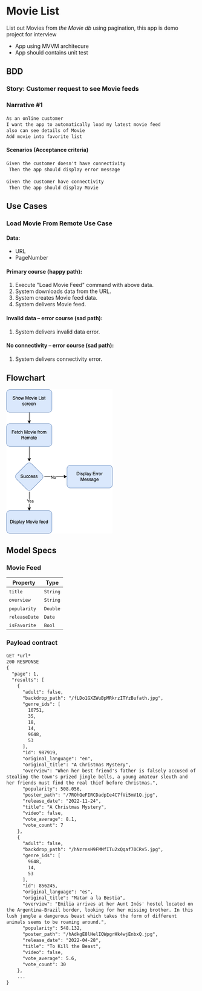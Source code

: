 
# Movie List

List out Movies from *the Movie db* using pagination, this app is demo project for interview
- App using MVVM architecure
- App should contains unit test


## BDD

### Story: Customer request to see Movie feeds
### Narrative #1

```
As an online customer
I want the app to automatically load my latest movie feed
also can see details of Movie
Add movie into favorite list
```

#### Scenarios (Acceptance criteria)

```
Given the customer doesn't have connectivity
 Then the app should display error message 

Given the customer have connectivity
 Then the app should display Movie
```

## Use Cases

### Load Movie From Remote Use Case

#### Data:
- URL
- PageNumber

#### Primary course (happy path):
1. Execute "Load Movie Feed" command with above data.
2. System downloads data from the URL.
3. System creates Movie feed data.
4. System delivers Movie feed.

#### Invalid data – error course (sad path):
1. System delivers invalid data error.

#### No connectivity – error course (sad path):
1. System delivers connectivity error.

## Flowchart

![Movie Loading Feature](MovieList_FlowChart.png)

## Model Specs

### Movie Feed

| Property      | Type                |
|---------------|---------------------|
| `title`       | `String`            |
| `overview`    | `String`            |
| `popularity`  | `Double`            |
| `releaseDate`	| `Date`              |
| `isFavorite`	| `Bool`              |

### Payload contract

```
GET *url* 
200 RESPONSE
{
  "page": 1,
  "results": [
    {
      "adult": false,
      "backdrop_path": "/fLDo1GXZWuBpMRkrzITYzBufath.jpg",
      "genre_ids": [
        10751,
        35,
        18,
        14,
        9648,
        53
      ],
      "id": 987919,
      "original_language": "en",
      "original_title": "A Christmas Mystery",
      "overview": "When her best friend's father is falsely accused of stealing the town's prized jingle bells, a young amateur sleuth and her friends must find the real thief before Christmas.",
      "popularity": 508.056,
      "poster_path": "/7ROhQeFIRCDadpIe4C7fVi5mV1Q.jpg",
      "release_date": "2022-11-24",
      "title": "A Christmas Mystery",
      "video": false,
      "vote_average": 8.1,
      "vote_count": 7
    },
    {
      "adult": false,
      "backdrop_path": "/hNzrnsH9FMMfITu2xQqaf70CRv5.jpg",
      "genre_ids": [
        9648,
        14,
        53
      ],
      "id": 856245,
      "original_language": "es",
      "original_title": "Matar a la Bestia",
      "overview": "Emilia arrives at her Aunt Inés' hostel located on the Argentina-Brazil border, looking for her missing brother. In this lush jungle a dangerous beast which takes the form of different animals seems to be roaming around.",
      "popularity": 548.132,
      "poster_path": "/hAdkgE8lHelIQWpgrHk4wjEnbxQ.jpg",
      "release_date": "2022-04-28",
      "title": "To Kill the Beast",
      "video": false,
      "vote_average": 5.6,
      "vote_count": 30
    },
    ...
}
```
